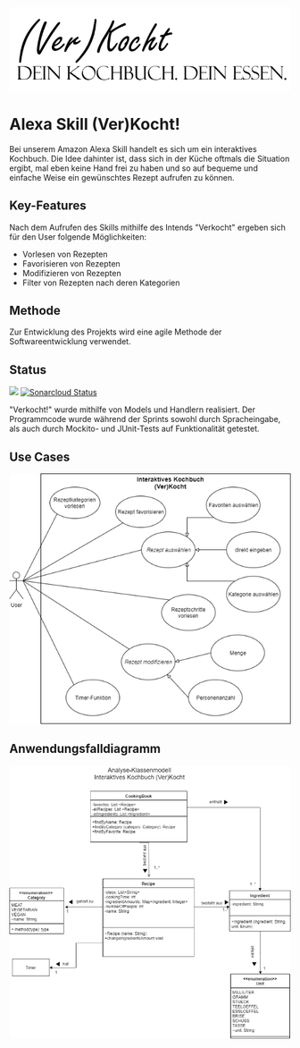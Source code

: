 ﻿<img src="images/verkocht_logo.png" alt="logo" class="inline"/>

# Alexa Skill (Ver)Kocht!
Bei unserem Amazon Alexa Skill handelt es sich um ein interaktives Kochbuch.
Die Idee dahinter ist, dass sich in der Küche oftmals die Situation ergibt, mal eben keine Hand frei zu haben und so auf bequeme und einfache Weise ein gewünschtes Rezept aufrufen zu können.

## Key-Features
Nach dem Aufrufen des Skills mithilfe des Intends "Verkocht" ergeben sich für den User folgende Möglichkeiten:
* Vorlesen von Rezepten
* Favorisieren von Rezepten
* Modifizieren von Rezepten
* Filter von Rezepten nach deren Kategorien

## Methode
Zur Entwicklung des Projekts wird eine agile Methode der Softwareentwicklung verwendet.

## Status
![](https://travis-ci.org/sweIhm-ws2018-19/skillproject-di-3.svg?branch=master)
[![Sonarcloud Status](https://sonarcloud.io/api/project_badges/measure?project=alexa-skills-kit-samples%3Averkocht&metric=alert_status)](https://sonarcloud.io/dashboard?id=alexa-skills-kit-samples%3Averkocht)

"Verkocht!" wurde mithilfe von Models und Handlern realisiert.
Der Programmcode wurde während der Sprints sowohl durch Spracheingabe, als auch durch Mockito- und JUnit-Tests auf Funktionalität getestet.

## Use Cases
<img src="images/verkocht_UseCases.png" alt="UseCases" class="inline"/>

## Anwendungsfalldiagramm
<img src="images/verkocht_Fachklassendiagramm.png" alt="Fachklassendiagramm" class="inline"/>